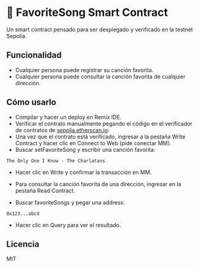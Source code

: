 # 🎵 FavoriteSong Smart Contract 

Un smart contract pensado para ser desplegado y verificado en la testnet Sepolia.

## Funcionalidad

- Cualquier persona puede registrar su canción favorita.
- Cualquier persona puede consultar la canción favorita de cualquier dirección.

## Cómo usarlo

- Compilar y hacer un deploy en Remix IDE.
- Verificar el contrato manualmente pegando el código en el verificador de contratos de [sepolia.etherscan.io](https://sepolia.etherscan.io):
- Una vez que el contrato está verificado, ingresar a la pestaña Write Contract y hacer clic en Connect to Web (pide conectar MM). 
- Buscar setFavoriteSong y escribir una canción favorita:

```solidity
The Only One I Know - The Charlatans
```
- Hacer clic en Write y confirmar la transacción en MM.

- Para consultar la canción favorita de una dirección, ingresar en la pestaña Read Contract. 
- Buscar favoriteSongs y pegar una address:
```solidity
0x123...abcd
```
- Hacer clic en Query para ver el resultado.

## Licencia
MIT